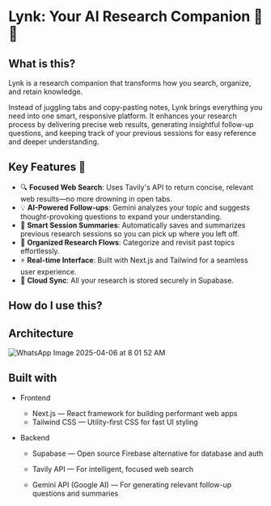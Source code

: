 # Lynk: Your AI Research Companion 🧠🔗

## What is this?

Lynk is a research companion that transforms how you search, organize, and retain knowledge.

Instead of juggling tabs and copy-pasting notes, Lynk brings everything you need into one smart, responsive platform. It enhances your research process by delivering precise web results, generating insightful follow-up questions, and keeping track of your previous sessions for easy reference and deeper understanding.


## Key Features 🚀

- 🔍 **Focused Web Search**: Uses Tavily's API to return concise, relevant web results—no more drowning in open tabs.
- 💡 **AI-Powered Follow-ups**: Gemini analyzes your topic and suggests thought-provoking questions to expand your understanding.
- 🧠 **Smart Session Summaries**: Automatically saves and summarizes previous research sessions so you can pick up where you left off.
- 📂 **Organized Research Flows**: Categorize and revisit past topics effortlessly.
- ⚡ **Real-time Interface**: Built with Next.js and Tailwind for a seamless user experience.
- 🔐 **Cloud Sync**: All your research is stored securely in Supabase.



## How do I use this?


## Architecture
![WhatsApp Image 2025-04-06 at 8 01 52 AM](https://github.com/user-attachments/assets/175dd424-bdcb-4c95-8c06-a58423090ff5)


## Built with
- Frontend
  - Next.js — React framework for building performant web apps
  - Tailwind CSS — Utility-first CSS for fast UI styling


- Backend
  - Supabase — Open source Firebase alternative for database and auth
  
  - Tavily API — For intelligent, focused web search
  
  - Gemini API (Google AI) — For generating relevant follow-up questions and summaries
   
